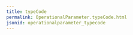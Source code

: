 ```yaml
---
title: typeCode
permalink: OperationalParameter.typeCode.html
jsonid: operationalparameter_typecode
---
```

